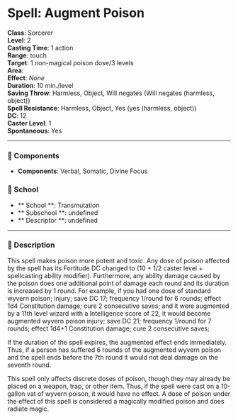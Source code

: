 
# Spell: Augment Poison
**Class**: Sorcerer  
**Level**: 2  
**Casting Time**: 1 action  
**Range**: touch  
**Target**: 1 non-magical poison dose/3 levels  
**Area**:   
**Effect**: _None_  
**Duration**: 10 min./level  
**Saving Throw**: Harmless, Object, Will negates (Will negates (harmless, object))  
**Spell Resistance**: Harmless, Object, Yes (yes (harmless, object))  
**DC**: 12  
**Caster Level**: 1  
**Spontaneous**: Yes

---

### 🔮 Components
- **Components**: Verbal, Somatic, Divine Focus

### 🏫 School
- ** School **: Transmutation
- ** Subschool **: undefined
- ** Descriptor **: undefined
---

### 📜 Description
This spell makes poison more potent and toxic. Any dose of poison affected by the spell has its Fortitude DC changed to (10 + 1/2 caster level + spellcasting ability modifier). Furthermore, any ability damage caused by the poison does one additional point of damage each round and its duration is increased by 1 round. For example, if you had one dose of standard wyvern poison; injury; save DC 17; frequency 1/round for 6 rounds; effect 1d4 Constitution damage; cure 2 consecutive saves; and it were augmented by a 11th level wizard with a Intelligence score of 22, it would become augmented wyvern poison injury; save DC 21; frequency 1/round for 7 rounds; effect 1d4+1 Constitution damage; cure 2 consecutive saves; 

If the duration of the spell expires, the augmented effect ends immediately. Thus, if a person has suffered 6 rounds of the augmented wyvern poison and the spell ends before the 7th round it would not deal damage on the seventh round.

This spell only affects discrete doses of poison, though they may already be placed on a weapon, trap, or other item. Thus, if the spell were cast on a 10-gallon vat of wyvern poison, it would have no effect. A dose of poison under the effect of this spell is considered a magically modified poison and does radiate magic.
